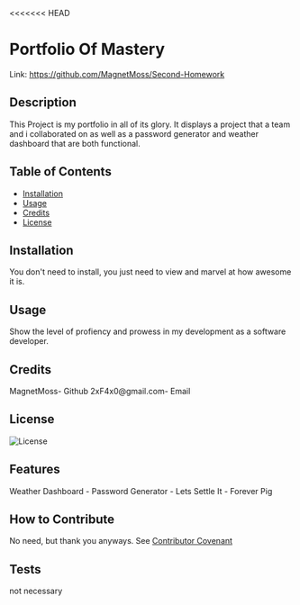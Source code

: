 <<<<<<< HEAD

# Portfolio Of Mastery

Link: https://github.com/MagnetMoss/Second-Homework

## Description

This Project is my portfolio in all of its glory. It displays a project that a team and i collaborated on as well as a password generator and weather dashboard that are both functional.

## Table of Contents

- [Installation](#installation)
- [Usage](#usage)
- [Credits](#credits)
- [License](#license)

## Installation

You don't need to install, you just need to view and marvel at how awesome it is.

## Usage

Show the level of profiency and prowess in my development as a software developer.

## Credits

MagnetMoss- Github
2xF4x0@gmail.com- Email

## License

![License](https://img.shields.io/badge/license-MIT-blue)

## Features

Weather Dashboard - Password Generator - Lets Settle It - Forever Pig

## How to Contribute

No need, but thank you anyways.
See [Contributor Covenant](https://www.contributor-covenant.org/)

## Tests

not necessary

